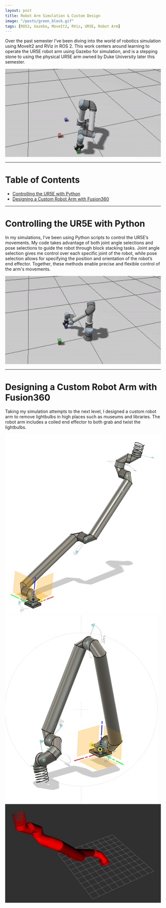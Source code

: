 ```yaml
---
layout: post
title: Robot Arm Simulation & Custom Design
image: "/posts/green_block.gif"
tags: [ROS2, Gazebo, MoveIt2, RViz, UR5E, Robot Arm]
---
```


Over the past semester I’ve been diving into the world of robotics simulation using MoveIt2 and RViz in ROS 2. This work centers around learning to operate the UR5E robot arm using Gazebo for simulation, and is a stepping stone to using the physical UR5E arm owned by Duke University later this semester.

![Green Block Stack and Blue Block Grab](https://raw.githubusercontent.com/JaredLBailey/JaredLBailey.github.io/master/img/posts/green_stack_blue_grab.gif)


___

# Table of Contents

- [Controlling the UR5E with Python](#ur5e)
- [Designing a Custom Robot Arm with Fusion360](#designing)

___

# Controlling the UR5E with Python <a name="ur5e"></a>

In my simulations, I’ve been using Python scripts to control the UR5E’s movements. My code takes advantage of both joint angle selections and pose selections to guide the robot through block stacking tasks. Joint angle selection gives me control over each specific joint of the robot, while pose selection allows for specifying the position and orientation of the robot’s end effector. Together, these methods enable precise and flexible control of the arm's movements.

![Blue Block Stack](https://raw.githubusercontent.com/JaredLBailey/JaredLBailey.github.io/master/img/posts/blue_stack.gif)

___

# Designing a Custom Robot Arm with Fusion360 <a name="designing"></a>

Taking my simulation attempts to the next level, I designed a custom robot arm to remove lightbulbs in high places such as museums and libraries. The robot arm includes a coiled end effector to both grab and twist the lightbulbs.

![alt text](/img/posts/Fusion_7.png "Fusion Extended Arm")
![alt text](/img/posts/Fusion_8.png "Fusion Bent Arm")
![alt text](/img/posts/RViz_2.png "RViz Extended Arm")
